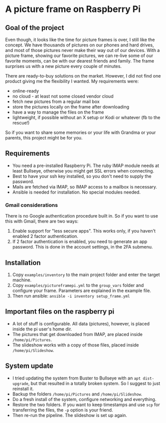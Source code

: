 # A picture frame on Raspberry Pi

## Goal of the project

Even though, it looks like the time for picture frames is over, I still like the concept. We have thousands of pictures on our phones and hard drives, and most of those pictures never make their way out of our devices. With a picture frame, showing our favorite pictures, we can re-live some of our favorite moments, can be with our dearest friends and family. The frame surprises us with a new picture every couple of minutes.

There are ready-to-buy solutions on the market. However, I did not find one product giving me the flexibility I wanted. My requirements were:

* online-ready
* no cloud - at least not some closed vendor cloud
* fetch new pictures from a regular mail box
* store the pictures locally on the frame after downloading
* have a way to manage the files on the frame
* lightweight, if possible without an X setup or Kodi or whatever (fb to the rescue!)

So if you want to share some memories or your life with Grandma or your parents, this project might be for you.

## Requirements

* You need a pre-installed Raspberry Pi. The ruby IMAP module needs at least Bullseye, otherwise you might get SSL errors when connecting.
* Best to have your ssh key installed, so you don't need to supply the password.
* Mails are fetched via IMAP, so IMAP access to a mailbox is necessary.
* Ansible is needed for installation. No special modules needed.

### Gmail considerations

There is no Google authentication procedure built in. So if you want to use this with Gmail, there are two ways:

1. Enable support for "less secure apps". This works only, if you haven't enabled 2 factor authentication.
2. If 2 factor authentication is enabled, you need to generate an app password. This is done in the account settings, in the 2FA submenu.

## Installation
1. Copy `examples/inventory` to the main project folder and enter the target machine.
2. Copy `examples/pictureframepi.yml` to the `group_vars` folder and configure your frame. Parameters are explained in the example file.
3. Then run ansible: `ansible -i inventory setup_frame.yml`

## Important files on the raspberry pi
* A lot of stuff is configurable. All data (pictures), however, is placed inside the pi user's home dir.
* The pictures that get downloaded from IMAP, are placed inside `/home/pi/Pictures`.
* The slideshow works with a copy of those files, placed inside `/home/pi/Slideshow`.

## System update

* I tried updating the system from Buster to Bullseye with an `apt dist-upgrade`, but that resulted in a totally broken system. So I suggest to just reinstall it.
* Backup the folders `/home/pi/Pictures` and `/home/pi/Slideshow`.
* Do a fresh install of the system, configure networking and everything.
* Restore the two folders. If you want to keep timestamps and use `scp` for transferring the files, the `-p` option is your friend.
* Then re-run the pipeline. The slideshow is set up again.
